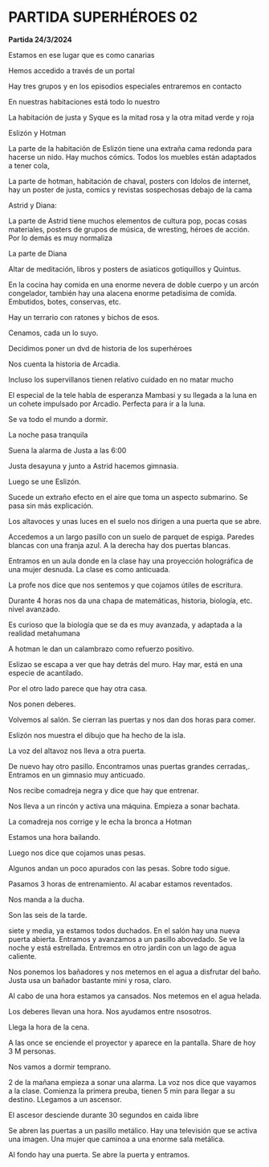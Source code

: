 # PARTIDA SUPERHÉROES 02

**Partida 24/3/2024**

Estamos en ese lugar que es como canarias

Hemos accedido a través de un portal

Hay tres grupos y en los episodios especiales entraremos en contacto

En nuestras habitaciones está todo lo nuestro

La habitación de justa y Syque es la mitad rosa y la otra mitad verde y roja

Eslizón y Hotman

La parte de la habitación de Eslizón tiene una extraña cama redonda para hacerse un nido. Hay muchos cómics. Todos los muebles están adaptados a tener cola,

La parte de hotman, habitación de chaval, posters con Idolos de internet, hay un poster de justa, comics y revistas sospechosas debajo de la cama

Astrid y Diana:

La parte de Astrid tiene muchos elementos de cultura pop, pocas cosas materiales, posters de grupos de música, de wresting, héroes de acción. Por lo demás es muy normaliza

La parte de Diana

Altar de meditación, libros y posters de asiaticos gotiquillos y Quintus. 

En la cocina hay comida en una enorme nevera de doble cuerpo y un arcón congelador, también hay una alacena enorme petadisima de comida. Embutidos, botes, conservas, etc.

Hay un terrario con ratones y bichos de esos.

Cenamos, cada un lo suyo.

Decidimos poner un dvd de historia de los superhéroes

Nos cuenta la historia de Arcadia.

Incluso los supervillanos tienen relativo cuidado en no matar mucho

El especial de la tele habla de esperanza Mambasi y su llegada a la luna en un cohete impulsado por Arcadio. Perfecta para ir a la luna.

Se va todo el mundo a dormir.

La noche pasa tranquila

Suena la alarma de Justa a las 6:00

Justa desayuna y junto a Astrid hacemos gimnasia.

Luego se une Eslizón.

Sucede un extraño efecto en el aire que toma un aspecto submarino. Se pasa sin más explicación.

Los altavoces y unas luces en el suelo nos dirigen a una puerta que se abre.

Accedemos a un largo pasillo con un suelo de parquet de espiga. Paredes blancas con una franja azul. A la derecha hay dos puertas blancas.

Entramos en un aula donde en la clase hay una proyección holográfica de una mujer desnuda. La clase es como anticuada.

La profe nos dice que nos sentemos y que cojamos útiles de escritura.

Durante 4 horas nos da una chapa de matemáticas, historia, biología, etc. nivel avanzado.

Es curioso que la biología que se da es muy avanzada, y adaptada a la realidad metahumana

A hotman le dan un calambrazo como refuerzo positivo.

Eslizao se escapa a ver que hay detrás del muro. Hay mar, está en una especie de acantilado.

Por el otro lado parece que hay otra casa.

Nos ponen deberes.

Volvemos al salón. Se cierran las puertas y nos dan dos horas para comer.

Eslizón nos muestra el dibujo que ha hecho de la isla.

La voz del altavoz nos lleva a otra puerta.

De nuevo hay otro pasillo. Encontramos unas puertas grandes cerradas,. Entramos en un gimnasio muy anticuado.

Nos recibe comadreja negra y dice que hay que entrenar.

Nos lleva a un rincón y activa una máquina. Empieza a sonar bachata.

La comadreja nos corrige y le echa la bronca a Hotman

Estamos una hora bailando.

Luego nos dice que cojamos unas pesas.

Algunos andan un poco apurados con las pesas. Sobre todo sigue.

Pasamos 3 horas de entrenamiento. Al acabar estamos reventados.

Nos manda a la ducha.

Son las seis de la tarde. 

siete y media, ya estamos todos duchados. En el salón hay una nueva puerta abierta. Entramos y avanzamos a un pasillo abovedado. Se ve la noche y está estrellada. Entremos en otro jardín con un lago de agua caliente. 

Nos ponemos los bañadores y nos metemos en el agua a disfrutar del baño. Justa usa un bañador bastante mini y rosa, claro. 

Al cabo de una hora estamos ya cansados. Nos metemos en el agua helada. 

Los deberes llevan una hora. Nos ayudamos entre nsosotros. 

Llega la hora de la cena. 

A las once se enciende el proyector y aparece en la pantalla. Share de hoy 3 M personas.

Nos vamos a dormir temprano. 

2 de la mañana empieza a sonar una alarma. La voz nos dice que vayamos a la clase. Comienza la primera preuba, tienen 5 min para llegar a su destino. LLegamos a un ascensor. 

El ascesor desciende durante 30 segundos en caida libre

Se abren las puertas a un pasillo metálico. Hay una televisión que se activa una imagen. Una mujer que caminoa a una enorme sala metálica. 

Al fondo hay una puerta. Se abre la puerta y entramos.